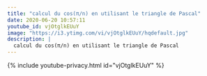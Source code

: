 ```yaml
---
title: "calcul du cos(π/n) en utilisant le triangle de Pascal"
date: 2020-06-20 10:57:11 
youtube_id: vjOtglkEUuY
image: "https://i3.ytimg.com/vi/vjOtglkEUuY/hqdefault.jpg"
description: |
  calcul du cos(π/n) en utilisant le triangle de Pascal
---
```


{% include youtube-privacy.html id="vjOtglkEUuY" %}

